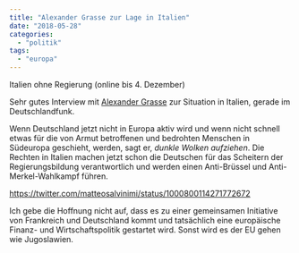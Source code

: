 ```yaml
---
title: "Alexander Grasse zur Lage in Italien"
date: "2018-05-28"
categories: 
  - "politik"
tags: 
  - "europa"
---
```


Italien ohne Regierung (online bis 4. Dezember)

Sehr gutes Interview mit [Alexander Grasse](https://www.uni-giessen.de/fbz/fb03/institute/ifp/Lehrende_Team/Professor_innen_Vertretungen/grasse) zur Situation in Italien, gerade im Deutschlandfunk.

Wenn Deutschland jetzt nicht in Europa aktiv wird und wenn nicht schnell etwas für die von Armut betroffenen und bedrohten Menschen in Südeuropa geschieht, werden, sagt er, _dunkle Wolken aufziehen_. Die Rechten in Italien machen jetzt schon die Deutschen für das Scheitern der Regierungsbildung verantwortlich und werden einen Anti-Brüssel und Anti-Merkel-Wahlkampf führen.

https://twitter.com/matteosalvinimi/status/1000800114271772672

Ich gebe die Hoffnung nicht auf, dass es zu einer gemeinsamen Initiative von Frankreich und Deutschland kommt und tatsächlich eine europäische Finanz- und Wirtschaftspolitik gestartet wird. Sonst wird es der EU gehen wie Jugoslawien.
